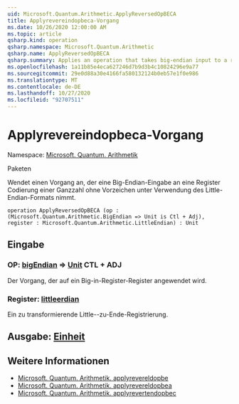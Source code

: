 ```yaml
---
uid: Microsoft.Quantum.Arithmetic.ApplyReversedOpBECA
title: Applyrevereindopbeca-Vorgang
ms.date: 10/26/2020 12:00:00 AM
ms.topic: article
qsharp.kind: operation
qsharp.namespace: Microsoft.Quantum.Arithmetic
qsharp.name: ApplyReversedOpBECA
qsharp.summary: Applies an operation that takes big-endian input to a register encoding an unsigned integer using little-endian format.
ms.openlocfilehash: 1a11b85e4eca627246d7b9d3b4c10824296e9a77
ms.sourcegitcommit: 29e0d88a30e4166fa580132124b0eb57e1f0e986
ms.translationtype: MT
ms.contentlocale: de-DE
ms.lasthandoff: 10/27/2020
ms.locfileid: "92707511"
---
```

# <a name="applyreversedopbeca-operation"></a>Applyrevereindopbeca-Vorgang

Namespace: [Microsoft. Quantum. Arithmetik](xref:Microsoft.Quantum.Arithmetic)

Paketen [](https://nuget.org/packages/)


Wendet einen Vorgang an, der eine Big-Endian-Eingabe an eine Register Codierung einer Ganzzahl ohne Vorzeichen unter Verwendung des Little-Endian-Formats nimmt.

```qsharp
operation ApplyReversedOpBECA (op : (Microsoft.Quantum.Arithmetic.BigEndian => Unit is Ctl + Adj), register : Microsoft.Quantum.Arithmetic.LittleEndian) : Unit
```


## <a name="input"></a>Eingabe

### <a name="op--bigendian--unit-ctl--adj"></a>OP: [bigEndian](xref:Microsoft.Quantum.Arithmetic.BigEndian) => [Unit](xref:microsoft.quantum.lang-ref.unit) CTL + ADJ

Der Vorgang, der auf ein Big-in-Register-Register angewendet wird.


### <a name="register--littleendian"></a>Register: [littleerdian](xref:Microsoft.Quantum.Arithmetic.LittleEndian)

Ein zu transformierende Little--zu-Ende-Registrierung.



## <a name="output--unit"></a>Ausgabe: [Einheit](xref:microsoft.quantum.lang-ref.unit)



## <a name="see-also"></a>Weitere Informationen

- [Microsoft. Quantum. Arithmetik. applyrevereldopbe](xref:Microsoft.Quantum.Arithmetic.ApplyReversedOpBE)
- [Microsoft. Quantum. Arithmetik. applyrevereldopbea](xref:Microsoft.Quantum.Arithmetic.ApplyReversedOpBEA)
- [Microsoft. Quantum. Arithmetik. applyrevertendopbec](xref:Microsoft.Quantum.Arithmetic.ApplyReversedOpBEC)